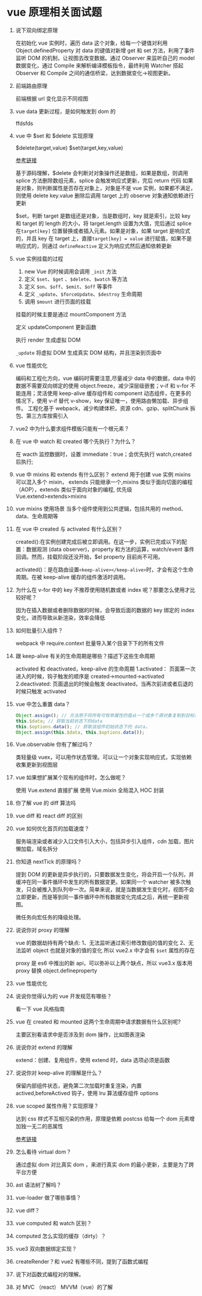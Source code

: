# vue 原理相关面试题

1. 说下双向绑定原理

   在初始化 vue 实例时，遍历 data 这个对象，给每一个键值对利用 Object.definedProperty 对 data 的键值对新增 get 和 set 方法，利用了事件监听 DOM 的机制，让视图去改变数据。通过 Observer 来监听自己的 model 数据变化，通过 Compile 来解析编译模板指令，最终利用 Watcher 搭起 Observer 和 Compile 之间的通信桥梁，达到数据变化->视图更新。

2. 前端路由原理

   前端根据 url 变化显示不同视图

3. vue data 更新过程，是如何触发到 dom 的

   ffdsfds

4. vue 中 $set 和 $delete 实现原理

   $delete(target,value)
   $set(target,key,value)

   [参考链接](https://juejin.cn/post/6844903834003701768)

   基于源码理解，$delete 会判断对对象操作还是数组，如果是数组，则调用 splice 方法删除数组元素，splice 会触发响应式更新，完后 return 代码
   如果是对象，则判断属性是否存在对象上，对象是不是 vue 实例，如果都不满足，则使用 delete key.value 删除后调用 target 上的 observe 对象通知依赖进行更新

   $set，判断 target 是数组还是对象，当是数组时，key 就是索引，比较 key 和 target 的 length 的大小，将 target.length 设置为大值，完后通过 splice 在`target[key]` 位置替换或者插入元素。如果是对象，如果 target 是响应式的，并且 key 在 target 上，直接`target[key] = value` 进行赋值，如果不是响应式的，则通过 `defineReactive` 定义为响应式然后通知依赖更新

5. vue 实例挂载的过程

   1. new Vue 的时候调用会调用 `_init` 方法
   2. 定义 `$set`、`$get` 、`$delete`、`$watch` 等方法
   3. 定义 `$on`、`$off`、`$emit`、`$off` 等事件
   4. 定义 `_update`、`$forceUpdate`、`$destroy` 生命周期
   5. 调用 `$mount` 进行页面的挂载

   挂载的时候主要是通过 mountComponent 方法

   定义 updateComponent 更新函数

   执行 render 生成虚拟 DOM

   `_update` 将虚拟 DOM 生成真实 DOM 结构，并且渲染到页面中

6. vue 性能优化

   编码和工程化方向，vue 编码时需要注意,尽量减少 data 中的数据，data 中的数据不需要双向绑定的使用 object.freeze，减少深层级嵌套；v-if 和 v-for 不能连用；灵活使用 keep-alive 缓存组件和 component 动态组件，在更多的情况下，使用 v-if 替代 v-show，key 保证唯一，使用路由懒加载、异步组件。
   工程化基于 webpack，减少构建体积，资源 cdn、gzip、splitChunk 拆包、第三方库按需引入

7. vue2 中为什么要求组件模板只能有一个根元素？

8. 在 vue 中 watch 和 created 哪个先执行？为什么？

   在 wacth 监控数据时，设置 immediate：true；会优先执行 watch,created 后执行;

9. vue 中 mixins 和 extends 有什么区别？
   extend 用于创建 vue 实例
   mixins 可以混入多个 mixin，
   extends 只能继承一个,mixins 类似于面向切面的编程（AOP），extends 类似于面向对象的编程,
   优先级 Vue.extend>extends>mixins

10. vue mixins 使用场景
    当多个组件使用到公共逻辑，包括共用的 method、data、生命周期等

11. 在 vue 中 created 与 activated 有什么区别？

    created():在实例创建完成后被立即调用。在这一步，实例已完成以下的配置：数据观测 (data observer)，property 和方法的运算，watch/event 事件回调。然而，挂载阶段还没开始，$el property 目前尚不可用。

    activated()：是在路由设置`<keep-alive></keep-alive>`时，才会有这个生命周期。在被 keep-alive 缓存的组件激活时调用。

12. 为什么在 v-for 中的 key 不推荐使用随机数或者 index 呢？那要怎么使用才比较好呢？

    因为在插入数据或者删除数据的时候，会导致后面的数据的 key 绑定的 index 变化，进而导致从新渲染，效率会降低

13. 如何批量引入组件？

    webpack 中 require.context 批量导入某个目录下下的所有文件

14. 跟 keep-alive 有关的生命周期是哪些？描述下这些生命周期

    activated 和 deactivated，keep-alive 的生命周期
    1.activated： 页面第一次进入的时候，钩子触发的顺序是 created->mounted->activated
    2.deactivated: 页面退出的时候会触发 deactivated，当再次前进或者后退的时候只触发 activated

15. vue 中怎么重置 data？

    ```js
    Object.assign(); // 方法用于将所有可枚举属性的值从一个或多个源对象复制到目标对象, 此方法是浅拷贝
    this.$data; // 获取当前状态下的data
    this.$options.data(); // 获取该组件初始状态下的 data。
    Object.assign(this.$data, this.$options.data());
    ```

16. Vue.observable 你有了解过吗？

    类轻量级 vuex，可以用作状态管理。可以让一个对象实现响应式，实现依赖收集更新到视图层

17. vue 如果想扩展某个现有的组件时，怎么做呢？

    使用 Vue.extend 直接扩展
    使用 Vue.mixin 全局混入
    HOC 封装

18. 你了解 vue 的 diff 算法吗
19. vue diff 和 react diff 的区别

20. vue 如何优化首页的加载速度？

    服务端渲染或者减少入口文件引入大小，包括异步引入组件，cdn 加载，图片懒加载，域名拆分

21. 你知道 nextTick 的原理吗？

    提到 DOM 的更新是异步执行的，只要数据发生变化，将会开启一个队列，并缓冲在同一事件循环中发生的所有数据变更。如果同一个 watcher 被多次触发，只会被推入到队列中一次。简单来说，就是当数据发生变化时，视图不会立即更新，而是等到同一事件循环中所有数据变化完成之后，再统一更新视图。

    微任务向宏任务的降级处理。

22. 说说你对 proxy 的理解

    vue 的数据劫持有两个缺点:
    1、无法监听通过索引修改数组的值的变化
    2、无法监听 object 也就是对象的值的变化
    所以 vue2.x 中才会有 `$set` 属性的存在

    proxy 是 es6 中推出的新 api，可以弥补以上两个缺点，所以 vue3.x 版本用 proxy 替换 object.defineproperty

23. vue 性能优化

24. 说说你觉得认为的 vue 开发规范有哪些？

    看一下 vue 风格指南

25. vue 在 created 和 mounted 这两个生命周期中请求数据有什么区别呢?

    主要区别看请求中是否涉及到 dom 操作，比如图表渲染

26. 说说你对 extend 的理解

    extend：创建、复用组件，使用 extend 时，data 选项必须是函数

27. 说说你对 keep-alive 的理解是什么？

    保留内部组件状态，避免第二次加载时重复渲染，内置 actived,beforeActived 钩子，使用 lru 算法缓存组件 options

28. vue scoped 属性作用？实现原理？

    达到 css 样式不互相污染的作用，原理是依赖 postcss 给每一个 dom 元素增加独一无二的恶属性

    [参考链接](https://blog.csdn.net/fujiaran/article/details/108760419)

29. 怎么看待 virtual dom？

    通过虚拟 dom 对比真实 dom ，来进行真实 dom 的最小更新，主要是为了跨平台方便

30. ast 语法树了解吗？
31. vue-loader 做了哪些事情？
32. vue diff？
33. vue computed 和 watch 区别？
34. computed 怎么实现的缓存（dirty）？
35. vue3 双向数据绑定实现？
36. createRender？和 vue2 有哪些不同，提到了函数式编程
37. 说下对函数式编程对的理解。
38. 对 MVC （react） MVVM（vue）的了解
